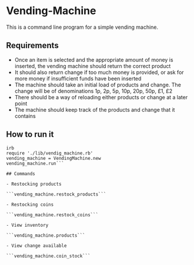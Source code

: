 # Vending-Machine

This is a command line program for a simple vending machine.

## Requirements

- Once an item is selected and the appropriate amount of money is inserted, the vending machine should return the correct product
- It should also return change if too much money is provided, or ask for more money if insufficient funds have been inserted
- The machine should take an initial load of products and change. The change will be of denominations 1p, 2p, 5p, 10p, 20p, 50p, £1, £2
- There should be a way of reloading either products or change at a later point
- The machine should keep track of the products and change that it contains

## How to run it

```cd vending-machine
irb
require './lib/vendig_machine.rb'
vending_machine = VendingMachine.new
vending_machine.run```

## Commands

- Restocking products

```vending_machine.restock_products```

- Restocking coins

```vending_machine.restock_coins```

- View inventory

```vending_machine.products```

- View change available

```vending_machine.coin_stock```
